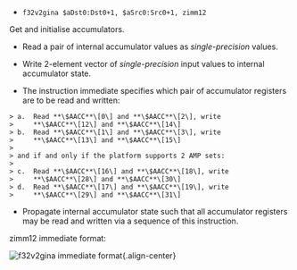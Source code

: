 * `f32v2gina $aDst0:Dst0+1, $aSrc0:Src0+1, zimm12`

Get and initialise accumulators.

-   Read a pair of internal accumulator values as *single-precision*
    values.
>
-   Write 2-element vector of *single-precision* input values to
    internal accumulator state.
>
-   The instruction immediate specifies which pair of accumulator
    registers are to be read and written:
>
    > a.  Read **\$AACC**\[0\] and **\$AACC**\[2\], write
    >     **\$AACC**\[12\] and **\$AACC**\[14\]
    > b.  Read **\$AACC**\[1\] and **\$AACC**\[3\], write
    >     **\$AACC**\[13\] and **\$AACC**\[15\]
    >
    > and if and only if the platform supports 2 AMP sets:
    >
    > c.  Read **\$AACC**\[16\] and **\$AACC**\[18\], write
    >     **\$AACC**\[28\] and **\$AACC**\[30\]
    > d.  Read **\$AACC**\[17\] and **\$AACC**\[19\], write
    >     **\$AACC**\[29\] and **\$AACC**\[31\]
>
-   Propagate internal accumulator state such that all accumulator
    registers may be read and written via a sequence of this
    instruction.

zimm12 immediate format:

![f32v2gina immediate
format](images/autogen/GINA_IMMFLAGS.*){.align-center}

